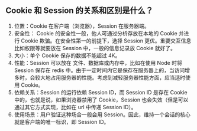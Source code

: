 ## Cookie 和 Session 的关系和区别是什么？

1. 位置：Cookie 在客户端（浏览器），Session 在服务器端。
2. 安全性： Cookie 的安全性一般，他人可通过分析存放在本地的 Cookie 并进行 Cookie 欺骗。在安全性第一的前提下，选择 Session 更优。重要交互信息比如权限等就要放在 Session 中，一般的信息记录放 Cookie 就好了。
3. 大小：单个 Cookie 保存的数据不能超过 4K。
4. 性能：Session 可以放在 文件、数据库或内存中，比如在使用 Node 时将 Session 保存在 redis 中。由于一定时间内它是保存在服务器上的，当访问增多时，会较大地占用服务器的性能。考虑到减轻服务器性能方面，应当适时使用 Cookie。
5. 依赖关系：Session 的运行依赖 Session ID，而 Session ID 是存在 Cookie 中的，也就是说，如果浏览器禁用了 Cookie，Session 也会失效（但是可以通过其它方式实现，比如在 url 中传递 Session ID）。
6. 使用场景：用户验证这种场合一般会用 Session。因此，维持一个会话的核心就是客户端的唯一标识，即 Session ID。

